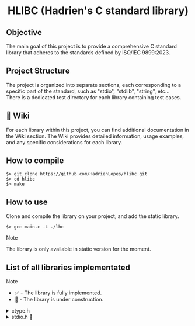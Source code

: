<div align="center">

# HLIBC (Hadrien's C standard library)
</div>

## Objective
The main goal of this project is to provide a comprehensive C standard library that adheres to the standards defined by ISO/IEC 9899:2023.

## Project Structure
The project is organized into separate sections, each corresponding to a specific part of the standard, such as "stdio", "stdlib", "string", etc...  
There is a dedicated test directory for each library containing test cases.

## :book: Wiki
For each library within this project, you can find additional documentation in the Wiki section. The Wiki provides detailed information, usage examples, and any specific considerations for each library.

## How to compile
```fish
$> git clone https://github.com/HadrienLopes/hlibc.git
$> cd hlibc
$> make
```

## How to use
Clone and compile the library on your project, and add the static library.

```fish
$> gcc main.c -L ./lhc
```
> [!NOTE]
> The library is only available in static version for the moment.

## List of all libraries implementated
> [!NOTE]
> - :white_check_mark: - The library is fully implemented.
> - :construction: - The library is under construction.

<details>
<summary>ctype.h</summary>

```c++
int isalnum(int c);
```
</details>

<details>
<summary>stdio.h 🚧</summary>

```c++
int printf(const char * restrict format, ...);
```
</details>
